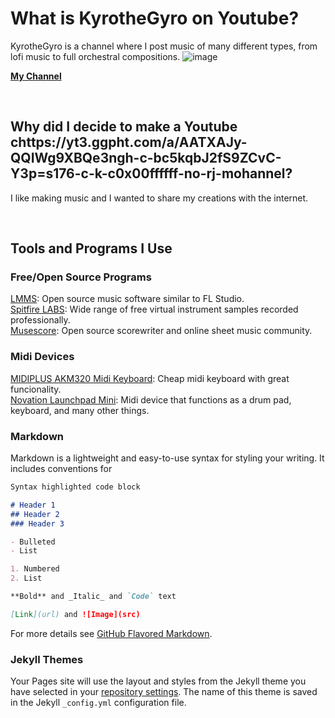 # What is KyrotheGyro on Youtube?

KyrotheGyro is a channel where I post music of many different types, from lofi music to full orchestral compositions. ![image](https://yt3.ggpht.com/a/AATXAJy-QQIWg9XBQe3ngh-c-bc5kqbJ2fS9ZCvC-Y3p=s176-c-k-c0x00ffffff-no-rj-mo)

[**My Channel**](https://www.youtube.com/channel/UCaYCVyiqWzOggBd5s6eRptQ)

<br>

## Why did I decide to make a Youtube chttps://yt3.ggpht.com/a/AATXAJy-QQIWg9XBQe3ngh-c-bc5kqbJ2fS9ZCvC-Y3p=s176-c-k-c0x00ffffff-no-rj-mohannel?

I like making music and I wanted to share my creations with the internet.

<br>

## Tools and Programs I Use

### Free/Open Source Programs <br>
[LMMS](lmms.io): Open source music software similar to FL Studio. <br>
[Spitfire LABS](labs.spitfireaudio.com): Wide range of free virtual instrument samples recorded professionally. <br>
[Musescore](musescore.com): Open source scorewriter and online sheet music community. <br>
### Midi Devices 
[MIDIPLUS AKM320 Midi Keyboard](http://www.midiplus.com/html/akm320.html): Cheap midi keyboard with great funcionality. <br>
[Novation Launchpad Mini](https://novationmusic.com/en/launch/launchpad-mini): Midi device that functions as a drum pad, keyboard, and many other things.


### Markdown

Markdown is a lightweight and easy-to-use syntax for styling your writing. It includes conventions for

```markdown
Syntax highlighted code block

# Header 1
## Header 2
### Header 3

- Bulleted
- List

1. Numbered
2. List

**Bold** and _Italic_ and `Code` text

[Link](url) and ![Image](src)
```


For more details see [GitHub Flavored Markdown](https://guides.github.com/features/mastering-markdown/).

### Jekyll Themes

Your Pages site will use the layout and styles from the Jekyll theme you have selected in your [repository settings](https://github.com/KyrotheGyro/kyrothegyroYT/settings). The name of this theme is saved in the Jekyll `_config.yml` configuration file.

